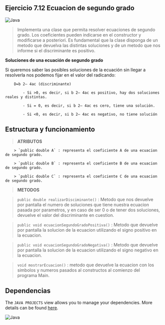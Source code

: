 ## Ejercicio 7.12 Ecuacion de segundo grado

![Java](https://img.shields.io/badge/java-%23ED8B00.svg?style=for-the-badge&logo=java&logoColor=white)

> Implementa una clase que permita resolver ecuaciones de segundo grado. Los coeficientes pueden indicarse en el constructor y modificarse a posteriori. Es fundamental que la clase disponga de un metodo que devuelva las distintas soluciones y de un metodo que nos informe si el discriminante es positivo.

**Soluciones de una ecuación de segundo grado**

Si queremos saber las posibles soluciones de la ecuación sin llegar a resolverla nos podemos fijar en el valor del radicando:

        D=b 2– 4ac (discriminante)

            - Si >0, es decir, si b 2– 4ac es positivo, hay dos soluciones reales y distintas.

            - Si = 0, es decir, si b 2– 4ac es cero, tiene una solución.

            - Si <0, es decir, si b 2– 4ac es negativo, no tiene solución


## Estructura y funcionamiento

> **ATRIBUTOS**

        > `public double A` : representa el coeficiente A de una ecuacion de segundo grado.

        > `public double B` : representa el coeficiente B de una ecuacion de segundo grado.

        > `public double C` : representa el coeficiente C de una ecuacion de segundo grado.


> **METODOS**

> `public double realizarDisciminante()` : Metodo que nos devuelve por pantalla el numero de soluciones que tiene nuestra ecuacion pasada por parametros, y en caso de ser 0 o de tener dos soluciones, devuelve el valor del discriminante en cuestion. 

> `public void ecuacionSegundoGradoPositiva()` : Metodo que devuelve por pantalla la solucion de la ecuacion utilizando el signo positivo en la ecuacion.

> `public void ecuacionSegundoGradoNegativa()` : Metodo que devuelve por pantalla la solucion de la ecuacion utilizando el signo negativo en la ecuacion.

> `void mostrarEcuacion()` : metodo que devuelve la ecuacion con los simbolos y numeros pasados al constructos al comienzo del programa Main.

## Dependencias

The `JAVA PROJECTS` view allows you to manage your dependencies. More details can be found [here](https://github.com/microsoft/vscode-java-dependency#manage-dependencies).

![Java](https://img.shields.io/badge/java-%23ED8B00.svg?style=for-the-badge&logo=java&logoColor=white)
